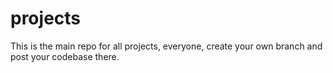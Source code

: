 # projects
This is the main repo for all projects, everyone, create your own branch and post your codebase there.
